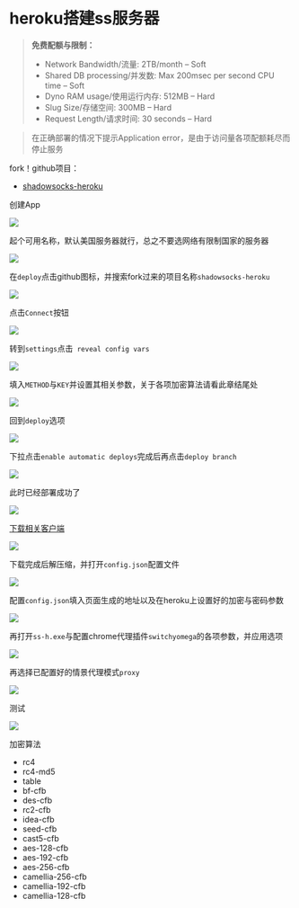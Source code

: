 # heroku搭建ss服务器

> **免费配额与限制：**
> * Network Bandwidth/流量: 2TB/month – Soft
> * Shared DB processing/并发数: Max 200msec per second CPU time – Soft
> * Dyno RAM usage/使用运行内存: 512MB – Hard
> * Slug Size/存储空间: 300MB – Hard
> * Request Length/请求时间: 30 seconds – Hard

> 在正确部署的情况下提示Application error，是由于访问量各项配额耗尽而停止服务

 fork！github项目：

* [shadowsocks-heroku](https://github.com/onplus/shadowsocks-heroku)

创建App

<!-- ![](https://ipfs.io/ipfs/QmUXxiPhVKLX446nyc7Z6pdSw8WQ8F1wA37sBnSfC7wCgM?2.png) -->

![](https://raw.githubusercontent.com/loremwalker/fq-book/master/docs/images/2018-04-29_195722m.png)

起个可用名称，默认美国服务器就行，总之不要选网络有限制国家的服务器

<!-- ![](https://ipfs.io/ipfs/QmUNHKLumDEBb4XdxydVEenRauihPnwuA3bTtcCZKizJZh?1.png) -->

![](https://raw.githubusercontent.com/loremwalker/fq-book/master/docs/images/2018-05-16_013449m.png)

在`deploy`点击github图标，并搜索fork过来的项目名称`shadowsocks-heroku`

<!-- ![](https://ipfs.io/ipfs/Qma4mAJVrjEC8nVKos6Eb44CbKFppJm6fqnB4ieVhyaoVn?0.png) -->

![](https://raw.githubusercontent.com/loremwalker/fq-book/master/docs/images/2018-05-16_014155.png)

点击`Connect`按钮

<!-- ![](https://ipfs.io/ipfs/QmSGRCqZ25Kr9kZCFhetdfTMJgKvYmxEHsCCN53WzmrUhE?1.png) -->

![](https://raw.githubusercontent.com/loremwalker/fq-book/master/docs/images/2018-05-16_014818.png)

转到`settings`点击` reveal config vars`

<!-- ![](https://ipfs.io/ipfs/QmdvghVLwd7std3mSFauDrdVMv4h4V3mmHvMRKiSvdXq61?2.png) -->

![](https://raw.githubusercontent.com/loremwalker/fq-book/master/docs/images/2018-05-16_015444.png)

填入`METHOD`与`KEY`并设置其相关参数，关于各项加密算法请看此章结尾处

<!-- ![](https://ipfs.io/ipfs/QmeaPP1aktxNH297tUu8NCu1eTcQwpZ5TwXQLJLQ4D1hN7?2.png) -->

![](https://raw.githubusercontent.com/loremwalker/fq-book/master/docs/images/2018-05-16_020104.png)

回到`deploy`选项

<!-- ![](https://ipfs.io/ipfs/QmWuBvjMhmMK2igG3Y7LjZJcfv7bRysTaCYstxLgq7FVrt?0.png) -->

![](https://raw.githubusercontent.com/loremwalker/fq-book/master/docs/images/2018-05-16_020653.png)

下拉点击`enable automatic deploys`完成后再点击`deploy branch`

<!-- ![](https://ipfs.io/ipfs/QmVVTUPaB96knLXLjcMvF6dRiqrfGxnEn3NLBFe7CNxRGK?2.png) -->

![](https://raw.githubusercontent.com/loremwalker/fq-book/master/docs/images/2018-05-16_020817.png)

此时已经部署成功了

<!-- ![](https://ipfs.io/ipfs/QmRbbbFZmsVLoyTNSHhPrg8CRs5QCdXFedK6fST8H9q1Ri?4.png) -->

![](https://raw.githubusercontent.com/loremwalker/fq-book/master/docs/images/2018-05-16_021041.png)

[下载相关客户端](https://github.com/onplus/shadowsocks-heroku/releases)

<!-- ![](https://ipfs.io/ipfs/QmdCvNxsKYfuxDSjnrtbu4capqkMuw1TWHP2TPHoJgcnN7?4.png) -->

![](https://raw.githubusercontent.com/loremwalker/fq-book/master/docs/images/2018-05-16_021835.png)

下载完成后解压缩，并打开`config.json`配置文件

<!-- ![](https://ipfs.io/ipfs/QmS9CrJeuaAeBVz9eK8SLE4iX4bgMRizucuFkS6Uvd6j8F?2.png) -->

![](https://raw.githubusercontent.com/loremwalker/fq-book/master/docs/images/2018-05-16_022113.png)

配置`config.json`填入页面生成的地址以及在heroku上设置好的加密与密码参数

<!-- ![](https://ipfs.io/ipfs/QmeYnigQFmkN2AbL2Xbqxnvsjaq57LKuxTesWHkUSRNVkM?3.png) -->

![](https://raw.githubusercontent.com/loremwalker/fq-book/master/docs/images/2018-05-16_022758.png)

再打开`ss-h.exe`与配置chrome代理插件`switchyomega`的各项参数，并应用选项

<!-- ![](https://ipfs.io/ipfs/QmQXAw2mEYqVe5RDnypvkSr61FdWX5kxU2fFndq9UE161Z?1.png) -->

![](https://raw.githubusercontent.com/loremwalker/fq-book/master/docs/images/2018-05-16_023617.png)

再选择已配置好的情景代理模式`proxy`

<!-- ![](https://ipfs.io/ipfs/QmP2RX3fpMDNDqyzqGyJB6nNxWhZH9UsckEzrxuBs4JWHp?1.png) -->

![](https://raw.githubusercontent.com/loremwalker/fq-book/master/docs/images/2018-05-16_024447.png)

测试

<!-- ![](https://ipfs.io/ipfs/QmXYPPXw95AHRsXPTUndycXNKjyQZQu5F8Zx6ZvBn9CS4E?3.png) -->

![](https://raw.githubusercontent.com/loremwalker/fq-book/master/docs/images/2018-05-16_025046.png)

加密算法

* rc4
* rc4-md5
* table
* bf-cfb
* des-cfb
* rc2-cfb
* idea-cfb
* seed-cfb
* cast5-cfb
* aes-128-cfb
* aes-192-cfb
* aes-256-cfb
* camellia-256-cfb
* camellia-192-cfb
* camellia-128-cfb

